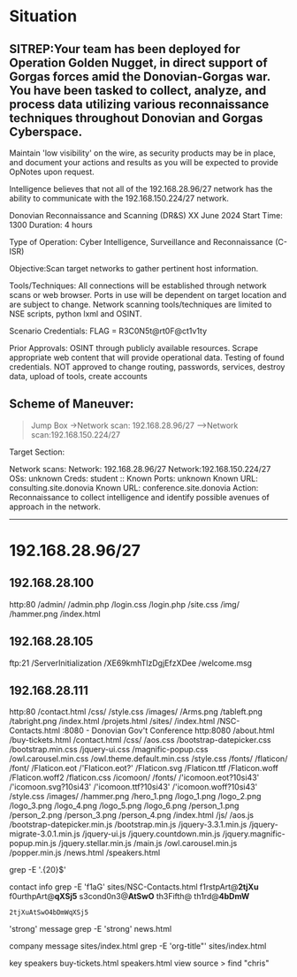 # Situation

## SITREP:Your team has been deployed for Operation Golden Nugget, in direct support of Gorgas forces amid the Donovian-Gorgas war. You have been tasked to collect, analyze, and process data utilizing various reconnaissance techniques throughout Donovian and Gorgas Cyberspace.

Maintain 'low visibility' on the wire, as security products may be in place, and document your actions and results as you will be expected to provide OpNotes upon request.

Intelligence believes that not all of the 192.168.28.96/27 network has the ability to communicate with the 192.168.150.224/27 network.

Donovian Reconnaissance and Scanning (DR&S)
XX June 2024
Start Time: 1300
Duration: 4 hours

Type of Operation: Cyber Intelligence, Surveillance and Reconnaissance (C-ISR)

Objective:Scan target networks to gather pertinent host information.

Tools/Techniques: All connections will be established through network scans or web browser. Ports in use will be dependent on target location and are subject to change. Network scanning tools/techniques are limited to NSE scripts, python lxml and OSINT.

Scenario Credentials: FLAG = R3C0N5t@rt0F@ct1v1ty

Prior Approvals: OSINT through publicly available resources. Scrape appropriate web content that will provide operational data. Testing of found credentials. NOT approved to change routing, passwords, services, destroy data, upload of tools, create accounts

## Scheme of Maneuver:
>Jump Box
->Network scan: 192.168.28.96/27
-->Network scan:192.168.150.224/27

Target Section:

Network scans:
Network: 192.168.28.96/27
Network:192.168.150.224/27
OSs: unknown
Creds: student ::
Known Ports: unknown
Known URL: consulting.site.donovia
Known URL: conference.site.donovia
Action: Reconnaissance to collect intelligence and identify possible avenues of approach in the network.

--------------------------

# 192.168.28.96/27

## 192.168.28.100
  http:80 
    /admin/
      /admin.php
      /login.css
      /login.php
    /site.css
    /img/
      /hammer.png
    /index.html

## 192.168.28.105
  ftp:21 
    /ServerInitialization
    /XE69kmhTlzDgjEfzXDee
    /welcome.msg

## 192.168.28.111
  http:80 
    /contact.html
    /css/
      /style.css
    /images/
      /Arms.png
      /tableft.png
      /tabright.png
    /index.html
    /projets.html
    /sites/
      /index.html
      /NSC-Contacts.html
 :8080 - Donovian Gov't Conference
   http:8080
     /about.html
     /buy-tickets.html
     /contact.html
     /css/
       /aos.css
       /bootstrap-datepicker.css
       /bootstrap.min.css
       /jquery-ui.css
       /magnific-popup.css
       /owl.carousel.min.css
       /owl.theme.default.min.css
       /style.css
     /fonts/
       /flaticon/
         /font/
           /Flaticon.eot
           /'Flaticon.eot?'
           /Flaticon.svg
           /Flaticon.ttf
           /Flaticon.woff
           /Flaticon.woff2
           /flaticon.css
       /icomoon/
         /fonts/
           /'icomoon.eot?10si43'
           /'icomoon.svg?10si43'
           /'icomoon.ttf?10si43'
           /'icomoon.woff?10si43'
         /style.css
     /images/
       /hammer.png
       /hero_1.png
       /logo_1.png
       /logo_2.png
       /logo_3.png
       /logo_4.png
       /logo_5.png
       /logo_6.png
       /person_1.png
       /person_2.png
       /person_3.png
       /person_4.png
     /index.html
     /js/
       /aos.js
       /bootstrap-datepicker.min.js
       /bootstrap.min.js
       /jquery-3.3.1.min.js
       /jquery-migrate-3.0.1.min.js
       /jquery-ui.js
       /jquery.countdown.min.js
       /jquery.magnific-popup.min.js
       /jquery.stellar.min.js
       /main.js
       /owl.carousel.min.js
       /popper.min.js
     /news.html
     /speakers.html


  grep -E '.{20}$' <filename>

contact info
grep -E 'f1aG' sites/NSC-Contacts.html
	<td class="f1aG">f1rstpArt@<strong>2tjXu</strong></td>
	<td class="f1aG" style="opacity: .0;">f0urthpArt@<strong>qXSj5</strong></td>
	<td class="f1aG" style="opacity: .0;">s3cond0n3@<strong>AtSwO</strong></td>
	<td class="f1aG" style="opacity: .0;">th3Fifth@<strong></strong></td>
	<td class="f1aG">th1rd@<strong>4bDmW</strong></td>

	2tjXuAtSwO4bDmWqXSj5

'strong' message
grep -E 'strong' news.html

company message
	sites/index.html
 grep -E 'org-title"' sites/index.html

 key speakers
 	buy-tickets.html
  	speakers.html
   view source > find "chris"
